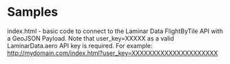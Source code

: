 # Samples
index.html - basic code to connect to the Laminar Data FlightByTile API with a GeoJSON Payload. Note that user_key=XXXXX as a valid LaminarData.aero API key is required. For example: http://mydomain.com/index.html?user_key=XXXXXXXXXXXXXXXXXXXXX
